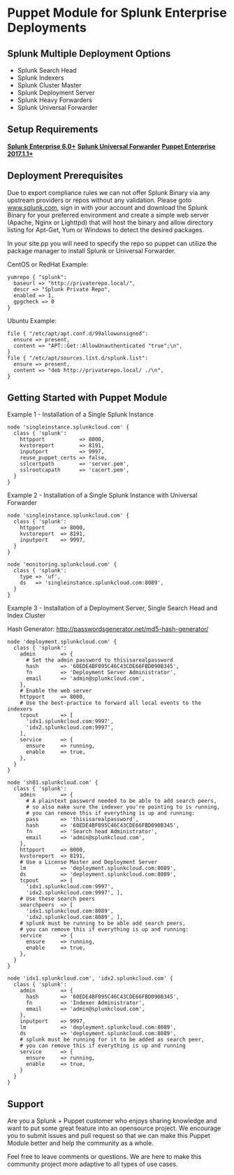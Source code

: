 # Puppet Module for Splunk Enterprise Deployments

## Splunk Multiple Deployment Options

- Splunk Search Head
- Splunk Indexers
- Splunk Cluster Master
- Splunk Deployment Server
- Splunk Heavy Forwarders
- Splunk Universal Forwarder

## Setup Requirements

[**Splunk Enterprise 6.0+**](https://www.spunk.com)
[**Splunk Universal Forwarder**](https://www.spunk.com)
[**Puppet Enterprise 2017.1.1+**](https://www.puppet.com)

## Deployment Prerequisites

Due to export compliance rules we can not offer Splunk Binary via any upstream providers or repos without any validation.
Please goto www.splunk.com, sign in with your account and download the Splunk Binary for your preferred environment
and create a simple web server (Apache, Nginx or Lighttpd) that will host the binary and allow directory listing for Apt-Get, Yum or
Windows to detect the desired packages.

In your site.pp you will need to specify the repo so puppet can utilize the package manager to install Splunk or Universal Forwarder.

CentOS or RedHat Example:

```
yumrepo { "splunk":
  baseurl => "http://privaterepo.local/",
  descr => "Splunk Private Repo",
  enabled => 1,
  gpgcheck => 0
}
```

Ubuntu Example:

```
file { "/etc/apt/apt.conf.d/99allowunsigned":
  ensure => present,
  content => "APT::Get::AllowUnauthenticated "true";\n",
}
file { "/etc/apt/sources.list.d/splunk.list":
  ensure => present,
  content => "deb http://privaterepo.local/ ./\n",
}
```

## Getting Started with Puppet Module

Example 1 - Installation of a Single Splunk Instance

```puppet
node 'singleinstance.splunkcloud.com' {
  class { 'splunk':
    httpport           => 8000,
    kvstoreport        => 8191,
    inputport          => 9997,
    reuse_puppet_certs => false,
    sslcertpath        => 'server.pem',
    sslrootcapath      => 'cacert.pem',
  }
}
```

Example 2 - Installation of a Single Splunk Instance with Universal Forwarder


```puppet
node 'singleinstance.splunkcloud.com' {
  class { 'splunk':
    httpport     => 8000,
    kvstoreport  => 8191,
    inputport    => 9997,
  }
}

node 'monitoring.splunkcloud.com' {
  class { 'splunk':
    type => 'uf',
    ds   => 'singleinstance.splunkcloud.com:8089',
  }
}
```

Example 3 - Installation of a Deployment Server, Single Search Head and Index Cluster

Hash Generator: http://passwordsgenerator.net/md5-hash-generator/

```puppet
node 'deployment.splunkcloud.com' {
  class { 'splunk':
    admin        => {
      # Set the admin password to thisisarealpassword
      hash       => '60EDE4BF095C46C43CDE66FBD090B345',
      fn         => 'Deployment Server Administrator',
      email      => 'admin@splunkcloud.com',
    },
    # Enable the web server
    httpport     => 8000,
    # Use the best-practice to forward all local events to the indexers
    tcpout       => [
      'idx1.splunkcloud.com:9997',
      'idx2.splunkcloud.com:9997',
    ],
    service      => {
      ensure     => running,
      enable     => true,
    },
  }
}

node 'sh01.splunkcloud.com' {
  class { 'splunk':
    admin        => {
      # A plaintext password needed to be able to add search peers,
      # so also make sure the indexer you're pointing to is running,
      # you can remove this if everything is up and running:
      pass       => 'thisisarealpassword',
      hash       => '60EDE4BF095C46C43CDE66FBD090B345',
      fn         => 'Search head Administrator',
      email      => 'admin@splunkcloud.com',
    },
    httpport     => 8000,
    kvstoreport  => 8191,
    # Use a License Master and Deployment Server
    lm           => 'deployment.splunkcloud.com:8089',
    ds           => 'deployment.splunkcloud.com:8089',
    tcpout       => [
      'idx1.splunkcloud.com:9997',
      'idx2.splunkcloud.com:9997', ],
    # Use these search peers
    searchpeers  => [
      'idx1.splunkcloud.com:8089',
      'idx2.splunkcloud.com:8089', ],
    # splunk must be running to be able add search peers,
    # you can remove this if everything is up and running:
    service      => {
      ensure     => running,
      enable     => true,
    },
  }
}

node 'idx1.splunkcloud.com', 'idx2.splunkcloud.com' {
  class { 'splunk':
    admin        => {
      hash       => '60EDE4BF095C46C43CDE66FBD090B345',
      fn         => 'Indexer Administrator',
      email      => 'admin@splunkcloud.com',
    },
    inputport    => 9997,
    lm           => 'deployment.splunkcloud.com:8089',
    ds           => 'deployment.splunkcloud.com:8089',
    # splunk must be running for it to be added as search peer,
    # you can remove this if everything is up and running
    service      => {
      ensure     => running,
      enable     => true,
    }
  }
}
```

Support
-------

Are you a Splunk + Puppet customer who enjoys sharing knowledge and want to put some great feature into an opensource project. We encourage you to submit issues and pull request so that we can make this Puppet Module better and help the community as a whole.

Feel free to leave comments or questions. We are here to make this community project more adaptive to all types of use cases.
